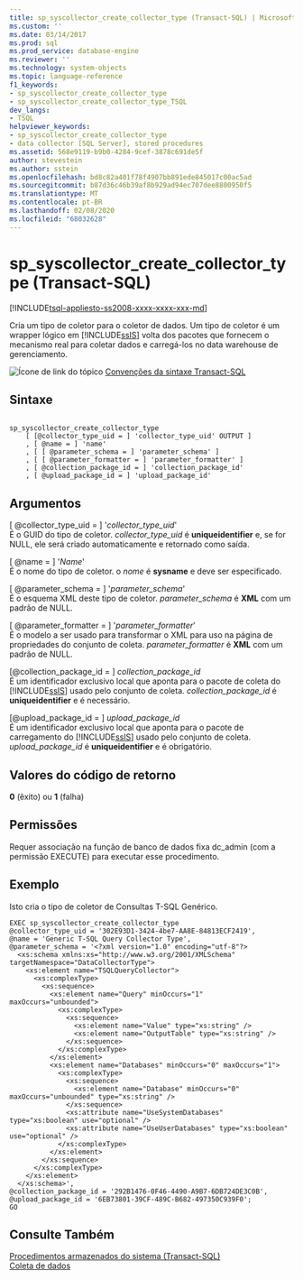 ```yaml
---
title: sp_syscollector_create_collector_type (Transact-SQL) | Microsoft Docs
ms.custom: ''
ms.date: 03/14/2017
ms.prod: sql
ms.prod_service: database-engine
ms.reviewer: ''
ms.technology: system-objects
ms.topic: language-reference
f1_keywords:
- sp_syscollector_create_collector_type
- sp_syscollector_create_collector_type_TSQL
dev_langs:
- TSQL
helpviewer_keywords:
- sp_syscollector_create_collector_type
- data collector [SQL Server], stored procedures
ms.assetid: 568e9119-b9b0-4284-9cef-3878c691de5f
author: stevestein
ms.author: sstein
ms.openlocfilehash: bd8c82a401f78f4907bb891ede845017c00ac5ad
ms.sourcegitcommit: b87d36c46b39af8b929ad94ec707dee8800950f5
ms.translationtype: MT
ms.contentlocale: pt-BR
ms.lasthandoff: 02/08/2020
ms.locfileid: "68032628"
---
```

# <a name="sp_syscollector_create_collector_type-transact-sql"></a>sp_syscollector_create_collector_type (Transact-SQL)
[!INCLUDE[tsql-appliesto-ss2008-xxxx-xxxx-xxx-md](../../includes/tsql-appliesto-ss2008-xxxx-xxxx-xxx-md.md)]

  Cria um tipo de coletor para o coletor de dados. Um tipo de coletor é um wrapper lógico em [!INCLUDE[ssIS](../../includes/ssis-md.md)] volta dos pacotes que fornecem o mecanismo real para coletar dados e carregá-los no data warehouse de gerenciamento.  
  
 ![Ícone de link do tópico](../../database-engine/configure-windows/media/topic-link.gif "Ícone de link do tópico") [Convenções da sintaxe Transact-SQL](../../t-sql/language-elements/transact-sql-syntax-conventions-transact-sql.md)  
  
## <a name="syntax"></a>Sintaxe  
  
```  
  
sp_syscollector_create_collector_type   
    [ [@collector_type_uid = ] 'collector_type_uid' OUTPUT ]  
    , [ @name = ] 'name'  
    , [ [ @parameter_schema = ] 'parameter_schema' ]  
    , [ [ @parameter_formatter = ] 'parameter_formatter' ]  
    , [ @collection_package_id = ] 'collection_package_id'  
    , [ @upload_package_id = ] 'upload_package_id'  
```  
  
## <a name="arguments"></a>Argumentos  
 [ @collector_type_uid = ] '*collector_type_uid*'  
 É o GUID do tipo de coletor. *collector_type_uid* é **uniqueidentifier** e, se for NULL, ele será criado automaticamente e retornado como saída.  
  
 [ @name = ] '*Name*'  
 É o nome do tipo de coletor. o *nome* é **sysname** e deve ser especificado.  
  
 [ @parameter_schema = ] '*parameter_schema*'  
 É o esquema XML deste tipo de coletor. *parameter_schema* é **XML** com um padrão de NULL.  
  
 [ @parameter_formatter = ] '*parameter_formatter*'  
 É o modelo a ser usado para transformar o XML para uso na página de propriedades do conjunto de coleta. *parameter_formatter* é **XML** com um padrão de NULL.  
  
 [@collection_package_id = ] *collection_package_id*  
 É um identificador exclusivo local que aponta para o pacote de coleta do [!INCLUDE[ssIS](../../includes/ssis-md.md)] usado pelo conjunto de coleta. *collection_package_id* é **uniqueidentifier** e é necessário.  
  
 [@upload_package_id = ] *upload_package_id*  
 É um identificador exclusivo local que aponta para o pacote de carregamento do [!INCLUDE[ssIS](../../includes/ssis-md.md)] usado pelo conjunto de coleta. *upload_package_id* é **uniqueidentifier** e é obrigatório.  
  
## <a name="return-code-values"></a>Valores do código de retorno  
 **0** (êxito) ou **1** (falha)  
  
## <a name="permissions"></a>Permissões  
 Requer associação na função de banco de dados fixa dc_admin (com a permissão EXECUTE) para executar esse procedimento.  
  
## <a name="example"></a>Exemplo  
 Isto cria o tipo de coletor de Consultas T-SQL Genérico.  
  
```  
EXEC sp_syscollector_create_collector_type  
@collector_type_uid = '302E93D1-3424-4be7-AA8E-84813ECF2419',  
@name = 'Generic T-SQL Query Collector Type',  
@parameter_schema = '<?xml version="1.0" encoding="utf-8"?>  
  <xs:schema xmlns:xs="http://www.w3.org/2001/XMLSchema" targetNamespace="DataCollectorType">  
    <xs:element name="TSQLQueryCollector">  
      <xs:complexType>  
        <xs:sequence>  
          <xs:element name="Query" minOccurs="1" maxOccurs="unbounded">  
            <xs:complexType>  
              <xs:sequence>  
                <xs:element name="Value" type="xs:string" />  
                <xs:element name="OutputTable" type="xs:string" />  
              </xs:sequence>  
            </xs:complexType>  
          </xs:element>  
          <xs:element name="Databases" minOccurs="0" maxOccurs="1">  
            <xs:complexType>  
              <xs:sequence>  
                <xs:element name="Database" minOccurs="0" maxOccurs="unbounded" type="xs:string" />  
              </xs:sequence>  
              <xs:attribute name="UseSystemDatabases" type="xs:boolean" use="optional" />  
              <xs:attribute name="UseUserDatabases" type="xs:boolean" use="optional" />  
            </xs:complexType>  
          </xs:element>  
        </xs:sequence>  
      </xs:complexType>  
    </xs:element>  
  </xs:schema>',  
@collection_package_id = '292B1476-0F46-4490-A9B7-6DB724DE3C0B',  
@upload_package_id = '6EB73801-39CF-489C-B682-497350C939F0';  
GO  
```  
  
## <a name="see-also"></a>Consulte Também  
 [Procedimentos armazenados do sistema &#40;Transact-SQL&#41;](../../relational-databases/system-stored-procedures/system-stored-procedures-transact-sql.md)   
 [Coleta de dados](../../relational-databases/data-collection/data-collection.md)  
  
  
